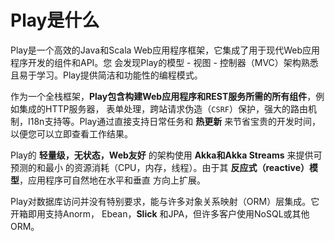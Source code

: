 Play是什么
================================================================================
Play是一个高效的Java和Scala Web应用程序框架，它集成了用于现代Web应用程序开发的组件和API。您
会发现Play的模型 - 视图 - 控制器（MVC）架构熟悉且易于学习。Play提供简洁和功能性的编程模式。

作为一个全栈框架，**Play包含构建Web应用程序和REST服务所需的所有组件**，例如集成的HTTP服务器，
表单处理，跨站请求伪造（`CSRF`）保护，强大的路由机制，I18n支持等。Play通过直接支持日常任务和 
**热更新** 来节省宝贵的开发时间，以便您可以立即查看工作结果。

Play的 **轻量级，无状态，Web友好** 的架构使用 **Akka和Akka Streams** 来提供可预测的和最小
的资源消耗（CPU，内存，线程）。由于其 **反应式（reactive）模型**，应用程序可自然地在水平和垂直
方向上扩展。

Play对数据库访问并没有特别要求，能与许多对象关系映射（ORM）层集成。它开箱即用支持Anorm，
Ebean，**Slick** 和JPA，但许多客户使用NoSQL或其他ORM。
